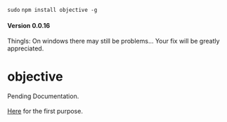 [1]:https://github.com/nomilous/objective-dev

`sudo` `npm install objective -g`

#### Version 0.0.16

ThingIs: On windows there may still be problems... Your fix will be greatly appreciated.

objective
=========

Pending Documentation. </br>
</br>
[Here][1] for the first purpose.
